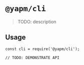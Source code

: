 # `@yapm/cli`

> TODO: description

## Usage

```
const cli = require('@yapm/cli');

// TODO: DEMONSTRATE API
```
